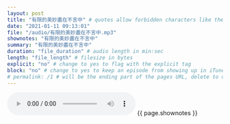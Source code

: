 ```yaml
---
layout: post
title: "有限的美妙盡在不言中" # quotes allow forbidden characters like the colon
date: "2021-01-11 09:13:01"
file: "/audio/有限的美妙盡在不言中.mp3"
shownotes: "有限的美妙盡在不言中"
summary: "有限的美妙盡在不言中"
duration: "file_duration" # audio length in min:sec
length: "file_length" # filesize in bytes
explicit: "no" # change to yes to flag with the explicit tag
block: "no" # change to yes to keep an episode from showing up in iTunes
# permalink: /1 # will be the ending part of the pages URL, delete to default to the title
---
```


<audio controls>
<source src="{{site.url}}{{site.baseurl}}{{ page.file }}" type="audio/x-mp3">
Your browser does not support the audio element.
</audio>
{{ page.shownotes }}
